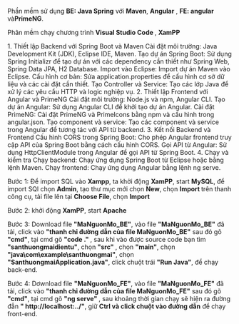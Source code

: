 <p>Phần mềm sử dụng <b>BE: Java Spring</b> với <b>Maven</b>, <b>Angular</b>  , <b>FE: angular </b> và<b>PrimeNG</b>.</p>
<p>Phân mềm chạy chương trình <b>Visual Studio Code </b>, <b> XamPP </b></p>
<p>1. Thiết lập Backend với Spring Boot và Maven
Cài đặt môi trường: Java Development Kit (JDK), Eclipse IDE, Maven.
Tạo dự án Spring Boot: Sử dụng Spring Initializr để tạo dự án với các dependency cần thiết như Spring Web, Spring Data JPA, H2 Database.
Import vào Eclipse: Import dự án Maven vào Eclipse.
Cấu hình cơ bản: Sửa application.properties để cấu hình cơ sở dữ liệu và các cài đặt cần thiết.
Tạo Controller và Service: Tạo các lớp Java để xử lý các yêu cầu HTTP và logic nghiệp vụ.
2. Thiết lập Frontend với Angular và PrimeNG
Cài đặt môi trường: Node.js và npm, Angular CLI.
Tạo dự án Angular: Sử dụng Angular CLI để khởi tạo dự án Angular.
Cài đặt PrimeNG: Cài đặt PrimeNG và PrimeIcons bằng npm và cấu hình trong angular.json.
Tạo component và service: Tạo các component và service trong Angular để tương tác với API từ backend.
3. Kết nối Backend và Frontend
Cấu hình CORS trong Spring Boot: Cho phép Angular frontend truy cập API của Spring Boot bằng cách cấu hình CORS.
Gọi API từ Angular: Sử dụng HttpClientModule trong Angular để gọi API từ Spring Boot.
4. Chạy và kiểm tra
Chạy backend: Chạy ứng dụng Spring Boot từ Eclipse hoặc bằng lệnh Maven.
Chạy frontend: Chạy ứng dụng Angular bằng lệnh ng serve.</p>
<p> Bước 1: Để import SQL vào <b>Xampp</b>, ta khởi động <b>XamPP</b>, start <b>MySQL</b>, để import SQl chọn <b>Admin</b>, tạo thư mục mới chọn <b>New</b>, chọn <b>Import </b> trên thanh công cụ, tải file lên tại <b>Choose File</b>,  chọn <b>Import</b></p>
<p> Bước 2: khởi động <b>XamPP</b>, start <b>Apache</b></p>
<p> Bước 3: Download file <b>"MaNguonMo_BE"</b>, vào file <b>"MaNguonMo_BE"</b> đã tải, click vào <b>"thanh chỉ đường dẫn của file MaNguonMo_BE"</b> sau đó gõ <b>"cmd"</b>, tại cmd gõ <b> "code ." </b>, sau khi vào được source code bạn tìm <b>"santhuongmaidientu"</b>, chọn <b> "src" </b>, chọn <b> "main"</b>, chọn <b> "java\com\example\santhuongmai"</b>, chọn <b>"SanthuongmaiApplication.java"</b>, click chuột trái <b> "Run Java"</b>, để chạy back-end.
<p> Bước 4: Dơwnload file <b>"MaNguonMo_FE"</b>, vào file <b>"MaNguonMo_FE"</b> đã tải, click vào <b>"thanh chỉ đường dẫn của file MaNguonMo_FE"</b> sau đó gõ <b>"cmd"</b>, tại cmd gõ <b> "ng serve" </b>, sau khoảng thời gian chạy sẽ hiện ra đường đẫn <b>" http://localhost:../"</b>, giữ <b>Ctrl và click chuột vào đường dẫn</b> để chạy front-end.

